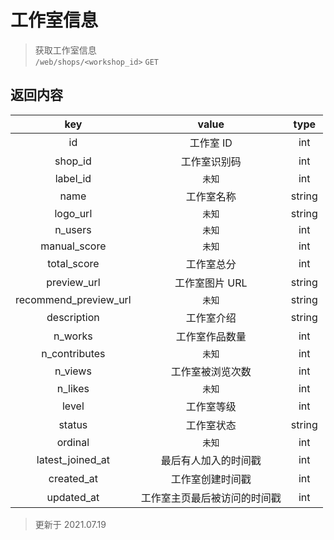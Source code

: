 # 工作室信息

> 获取工作室信息  
> `/web/shops/<workshop_id>` `GET`

## 返回内容

|          key          |            value             |  type  |
| :-------------------: | :--------------------------: | :----: |
|          id           |          工作室 ID           |  int   |
|        shop_id        |         工作室识别码         |  int   |
|       label_id        |            `未知`            |  int   |
|         name          |          工作室名称          | string |
|       logo_url        |            `未知`            | string |
|        n_users        |            `未知`            |  int   |
|     manual_score      |            `未知`            |  int   |
|      total_score      |          工作室总分          |  int   |
|      preview_url      |        工作室图片 URL        | string |
| recommend_preview_url |            `未知`            | string |
|      description      |          工作室介绍          | string |
|        n_works        |        工作室作品数量        |  int   |
|     n_contributes     |            `未知`            |  int   |
|        n_views        |       工作室被浏览次数       |  int   |
|        n_likes        |            `未知`            |  int   |
|         level         |          工作室等级          |  int   |
|        status         |          工作室状态          | string |
|        ordinal        |            `未知`            |  int   |
|   latest_joined_at    |     最后有人加入的时间戳     |  int   |
|      created_at       |       工作室创建时间戳       |  int   |
|      updated_at       | 工作室主页最后被访问的时间戳 |  int   |

> 更新于 2021.07.19
